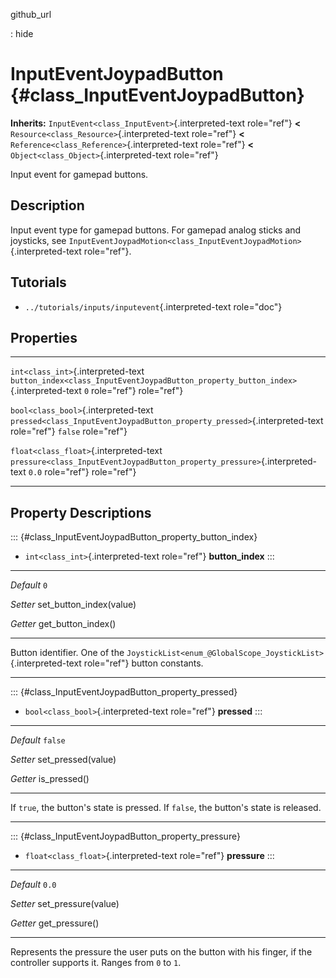 github\_url

:   hide

InputEventJoypadButton {#class_InputEventJoypadButton}
======================

**Inherits:** `InputEvent<class_InputEvent>`{.interpreted-text
role="ref"} **\<** `Resource<class_Resource>`{.interpreted-text
role="ref"} **\<** `Reference<class_Reference>`{.interpreted-text
role="ref"} **\<** `Object<class_Object>`{.interpreted-text role="ref"}

Input event for gamepad buttons.

Description
-----------

Input event type for gamepad buttons. For gamepad analog sticks and
joysticks, see
`InputEventJoypadMotion<class_InputEventJoypadMotion>`{.interpreted-text
role="ref"}.

Tutorials
---------

-   `../tutorials/inputs/inputevent`{.interpreted-text role="doc"}

Properties
----------

  ---------------------------------------- -------------------------------------------------------------------------------------- ---------
  `int<class_int>`{.interpreted-text       `button_index<class_InputEventJoypadButton_property_button_index>`{.interpreted-text   `0`
  role="ref"}                              role="ref"}                                                                            

  `bool<class_bool>`{.interpreted-text     `pressed<class_InputEventJoypadButton_property_pressed>`{.interpreted-text role="ref"} `false`
  role="ref"}                                                                                                                     

  `float<class_float>`{.interpreted-text   `pressure<class_InputEventJoypadButton_property_pressure>`{.interpreted-text           `0.0`
  role="ref"}                              role="ref"}                                                                            
  ---------------------------------------- -------------------------------------------------------------------------------------- ---------

Property Descriptions
---------------------

::: {#class_InputEventJoypadButton_property_button_index}
-   `int<class_int>`{.interpreted-text role="ref"} **button\_index**
:::

  ----------- ---------------------------
  *Default*   `0`

  *Setter*    set\_button\_index(value)

  *Getter*    get\_button\_index()
  ----------- ---------------------------

Button identifier. One of the
`JoystickList<enum_@GlobalScope_JoystickList>`{.interpreted-text
role="ref"} button constants.

------------------------------------------------------------------------

::: {#class_InputEventJoypadButton_property_pressed}
-   `bool<class_bool>`{.interpreted-text role="ref"} **pressed**
:::

  ----------- ---------------------
  *Default*   `false`

  *Setter*    set\_pressed(value)

  *Getter*    is\_pressed()
  ----------- ---------------------

If `true`, the button\'s state is pressed. If `false`, the button\'s
state is released.

------------------------------------------------------------------------

::: {#class_InputEventJoypadButton_property_pressure}
-   `float<class_float>`{.interpreted-text role="ref"} **pressure**
:::

  ----------- ----------------------
  *Default*   `0.0`

  *Setter*    set\_pressure(value)

  *Getter*    get\_pressure()
  ----------- ----------------------

Represents the pressure the user puts on the button with his finger, if
the controller supports it. Ranges from `0` to `1`.
